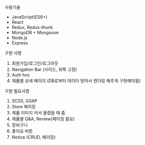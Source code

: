 사용기술

* JavaScript(ES6+)
* React
* Redux, Redux-thunk
* MongoDB + Mongoose
* Node.js
* Express

구현 사항
1. 회원가입/로그인/로그아웃
2. Navigation Bar (사이드, 위쪽 고정)
3. Auth hoc
4. 제품별 상세 페이지 (DB로부터 데이터 받아서 렌더링 해주게 구현해야됨)

구현 필요사항
1. SCSS, GSAP
2. Store 페이징
3. 제품 이미지 커서 올렸을 때 줌 
4. 제품별 Q&A, Review(페이징 필요)
5. 장바구니
6. 좋아요 버튼
7. Notice (CRUD, 페이징)

